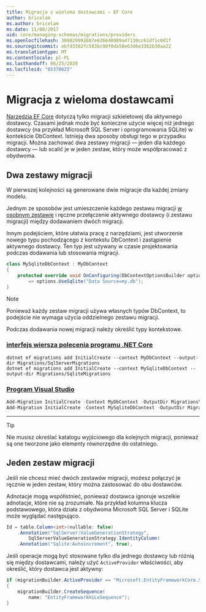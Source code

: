 ```yaml
---
title: Migracja z wieloma dostawcami — EF Core
author: bricelam
ms.author: bricelam
ms.date: 11/08/2017
uid: core/managing-schemas/migrations/providers
ms.openlocfilehash: 388829992687e626648889a47130cc61df1c0d1f
ms.sourcegitcommit: ebfd3382fc583bc90f0da58e63d6e3382b30aa22
ms.translationtype: MT
ms.contentlocale: pl-PL
ms.lasthandoff: 06/25/2020
ms.locfileid: "85370625"
---
```

# <a name="migrations-with-multiple-providers"></a>Migracja z wieloma dostawcami

[Narzędzia EF Core][1] dotyczą tylko migracji szkieletowej dla aktywnego dostawcy. Czasami jednak może być konieczne użycie więcej niż jednego dostawcy (na przykład Microsoft SQL Server i oprogramowania SQLite) w kontekście DbContext. Istnieją dwa sposoby obsługi tego w przypadku migracji. Można zachować dwa zestawy migracji — jeden dla każdego dostawcy — lub scalić je w jeden zestaw, który może współpracować z obydwoma.

## <a name="two-migration-sets"></a>Dwa zestawy migracji

W pierwszej kolejności są generowane dwie migracje dla każdej zmiany modelu.

Jednym ze sposobów jest umieszczenie każdego zestawu migracji [w osobnym zestawie][2] i ręczne przełączenie aktywnego dostawcy (i zestawu migracji) między dodawaniem dwóch migracji.

Innym podejściem, które ułatwia pracę z narzędziami, jest utworzenie nowego typu pochodzącego z kontekstu DbContext i zastąpienie aktywnego dostawcy. Ten typ jest używany w czasie projektowania podczas dodawania lub stosowania migracji.

``` csharp
class MySqliteDbContext : MyDbContext
{
    protected override void OnConfiguring(DbContextOptionsBuilder options)
        => options.UseSqlite("Data Source=my.db");
}
```

> [!NOTE]
> Ponieważ każdy zestaw migracji używa własnych typów DbContext, to podejście nie wymaga użycia oddzielnego zestawu migracji.

Podczas dodawania nowej migracji należy określić typy kontekstowe.

### <a name="net-core-cli"></a>[interfejs wiersza polecenia programu .NET Core](#tab/dotnet-core-cli)

```dotnetcli
dotnet ef migrations add InitialCreate --context MyDbContext --output-dir Migrations/SqlServerMigrations
dotnet ef migrations add InitialCreate --context MySqliteDbContext --output-dir Migrations/SqliteMigrations
```

### <a name="visual-studio"></a>[Program Visual Studio](#tab/vs)

``` powershell
Add-Migration InitialCreate -Context MyDbContext -OutputDir Migrations\SqlServerMigrations
Add-Migration InitialCreate -Context MySqliteDbContext -OutputDir Migrations\SqliteMigrations
```

***

> [!TIP]
> Nie musisz określać katalogu wyjściowego dla kolejnych migracji, ponieważ są one tworzone jako elementy równorzędne do ostatniego.

## <a name="one-migration-set"></a>Jeden zestaw migracji

Jeśli nie chcesz mieć dwóch zestawów migracji, możesz połączyć je ręcznie w jeden zestaw, który można zastosować do obu dostawców.

Adnotacje mogą współistnieć, ponieważ dostawca ignoruje wszelkie adnotacje, które nie są zrozumiałe. Na przykład kolumna klucza podstawowego, która działa z obydwoma Microsoft SQL Server i SQLite może wyglądać następująco.

``` csharp
Id = table.Column<int>(nullable: false)
    .Annotation("SqlServer:ValueGenerationStrategy",
        SqlServerValueGenerationStrategy.IdentityColumn)
    .Annotation("Sqlite:Autoincrement", true),
```

Jeśli operacje mogą być stosowane tylko dla jednego dostawcy lub różnią się między dostawcami, należy użyć `ActiveProvider` właściwości, aby określić, który dostawca jest aktywny:

``` csharp
if (migrationBuilder.ActiveProvider == "Microsoft.EntityFrameworkCore.SqlServer")
{
    migrationBuilder.CreateSequence(
        name: "EntityFrameworkHiLoSequence");
}
```

  [1]: ../../miscellaneous/cli/index.md
  [2]: projects.md
